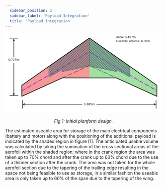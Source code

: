 ```yaml
---
  sidebar_position: 2
  sidebar_label: 'Payload Integration'
  title: 'Payload Integration'
---
```


![](/img/concept2/Planform_2.png)<center><i>Fig 1: Initial planform design.</i></center>

The estimated useable area for storage of the main electrical components
(battery and motor) along with the positioning of the additional payload
is indicated by the shaded region in figure
[1]. The
anticipated usable volume was calculated by taking the summation of the
cross sectional areas of the aerofoil within the shaded region; where in
the crank region the area was taken up to 70% chord and after the crank
up to 60% chord due to the use of a thinner section after the crank. The
area was not taken for the whole aerofoil section due to the tapering of
the trailing edge resulting in the space not being feasible to use as
storage, in a similar fashion the useable area is only taken up to 60%
of the span due to the tapering of the wing.